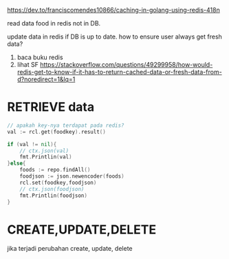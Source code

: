 
https://dev.to/franciscomendes10866/caching-in-golang-using-redis-418n

read data food in redis not in DB.

update data in redis if DB is up to date.
how to ensure user always get fresh data?
1. baca buku redis
2. lihat SF
https://stackoverflow.com/questions/49299958/how-would-redis-get-to-know-if-it-has-to-return-cached-data-or-fresh-data-from-d?noredirect=1&lq=1

# RETRIEVE data
```go
// apakah key-nya terdapat pada redis?
val := rcl.get(foodkey).result()

if (val != nil){
    // ctx.json(val)
    fmt.Printlin(val)
}else{
    foods := repo.findAll()
    foodjson := json.newencoder(foods)
    rcl.set(foodkey,foodjson)
    // ctx.json(foodjson)
    fmt.Printlin(foodjson)
}


```
# CREATE,UPDATE,DELETE
jika terjadi perubahan create, update, delete
```go

```
